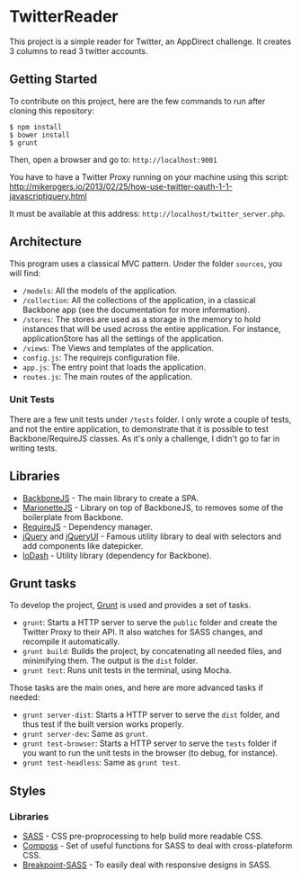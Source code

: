 # TwitterReader
This project is a simple reader for Twitter, an AppDirect challenge. It creates 3 columns to read 3 twitter accounts.

## Getting Started

To contribute on this project, here are the few commands to run after cloning this repository:

```
$ npm install
$ bower install
$ grunt
```

Then, open a browser and go to: `http://localhost:9001`

You have to have a Twitter Proxy running on your machine using this script: http://mikerogers.io/2013/02/25/how-use-twitter-oauth-1-1-javascriptjquery.html

It must be available at this address: `http://localhost/twitter_server.php`.

## Architecture

This program uses a classical MVC pattern. Under the folder `sources`, you will find:

 - `/models`: All the models of the application.
 - `/collection`: All the collections of the application, in a classical Backbone app (see the documentation for more information).
 - `/stores`: The stores are used as a storage in the memory to hold instances that will be used across the entire application. For instance, applicationStore has all the settings of the application.
 - `/views`: The Views and templates of the application.
 - `config.js`: The requirejs configuration file.
 - `app.js`: The entry point that loads the application.
 - `routes.js`: The main routes of the application.

### Unit Tests

There are a few unit tests under `/tests` folder. I only wrote a couple of tests, and not the entire application, to demonstrate that it is possible to test Backbone/RequireJS classes. As it's only a challenge, I didn't go to far in writing tests.

## Libraries
 - [BackboneJS](http://backbonejs.org/) - The main library to create a SPA.
 - [MarionetteJS](http://marionettejs.com/) - Library on top of BackboneJS, to removes some of the boilerplate from Backbone.
 - [RequireJS](http://requirejs.org/) - Dependency manager.
 - [jQuery](http://jquery.com) and [jQueryUI](http://jqueryui.com) - Famous utility library to deal with selectors and add components like datepicker.
 - [loDash](http://lodash.com) - Utility library (dependency for Backbone).

## Grunt tasks

To develop the project, [Grunt](http://gruntjs.com/) is used and provides a set of tasks.

 - `grunt`: Starts a HTTP server to serve the `public` folder and create the Twitter Proxy to their API. It also watches for SASS changes, and recompile it automatically.
 - `grunt build`: Builds the project, by concatenating all needed files, and minimifying them. The output is the `dist` folder.
 - `grunt test`: Runs unit tests in the terminal, using Mocha.

Those tasks are the main ones, and here are more advanced tasks if needed:

 - `grunt server-dist`: Starts a HTTP server to serve the `dist` folder, and thus test if the built version works properly.
 - `grunt server-dev`: Same as `grunt`.
 - `grunt test-browser`: Starts a HTTP server to serve the `tests` folder if you want to run the unit tests in the browser (to debug, for instance).
 - `grunt test-headless`: Same as `grunt test`.

## Styles
### Libraries

 - [SASS](http://sass-lang.com/) - CSS pre-proprocessing to help build more readable CSS.
 - [Composs](http://compass-style.org) - Set of useful functions for SASS to deal with cross-plateform CSS.
 - [Breakpoint-SASS](breakpoint-sass.com) - To easily deal with responsive designs in SASS.


